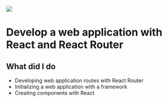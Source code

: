 ![](https://github.com/AmandaSrisourath/Kasa/blob/main/src/Assets/logo.png)

# Develop a web application with React and React Router

## What did I do
- Developing web application routes with React Router
- Initializing a web application with a framework
- Creating components with React
